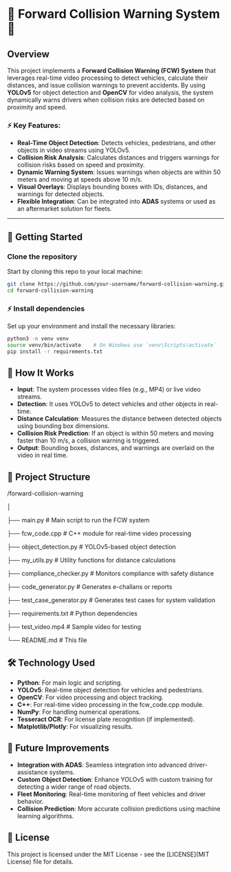 # 🚗 Forward Collision Warning System 🚗

## Overview

This project implements a **Forward Collision Warning (FCW) System** that leverages real-time video processing to detect vehicles, calculate their distances, and issue collision warnings to prevent accidents. By using **YOLOv5** for object detection and **OpenCV** for video analysis, the system dynamically warns drivers when collision risks are detected based on proximity and speed.

### ⚡ **Key Features:**
- **Real-Time Object Detection**: Detects vehicles, pedestrians, and other objects in video streams using YOLOv5.
- **Collision Risk Analysis**: Calculates distances and triggers warnings for collision risks based on speed and proximity.
- **Dynamic Warning System**: Issues warnings when objects are within 50 meters and moving at speeds above 10 m/s.
- **Visual Overlays**: Displays bounding boxes with IDs, distances, and warnings for detected objects.
- **Flexible Integration**: Can be integrated into **ADAS** systems or used as an aftermarket solution for fleets.

---

## 🚀 **Getting Started**

### **Clone the repository**

Start by cloning this repo to your local machine:
```bash
git clone https://github.com/your-username/forward-collision-warning.git
cd forward-collision-warning
```

### ⚡ **Install dependencies**

Set up your environment and install the necessary libraries:
```bash
python3 -m venv venv
source venv/bin/activate    # On Windows use `venv\Scripts\activate`
pip install -r requirements.txt
```

## 🎥 **How It Works**

- **Input**: The system processes video files (e.g., MP4) or live video streams.
- **Detection**: It uses YOLOv5 to detect vehicles and other objects in real-time.
- **Distance Calculation**: Measures the distance between detected objects using bounding box dimensions.
- **Collision Risk Prediction**: If an object is within 50 meters and moving faster than 10 m/s, a collision warning is triggered.
- **Output**: Bounding boxes, distances, and warnings are overlaid on the video in real time.

## 📁 **Project Structure**

/forward-collision-warning

│

├── main.py                       # Main script to run the FCW system

├── fcw_code.cpp                  # C++ module for real-time video processing

├── object_detection.py           # YOLOv5-based object detection

├── my_utils.py                   # Utility functions for distance calculations

├── compliance_checker.py         # Monitors compliance with safety distance

├── code_generator.py             # Generates e-challans or reports

├── test_case_generator.py        # Generates test cases for system validation

├── requirements.txt              # Python dependencies

├── test_video.mp4                # Sample video for testing

└── README.md                     # This file

## 🛠️ **Technology Used**

- **Python**: For main logic and scripting.
- **YOLOv5**: Real-time object detection for vehicles and pedestrians.
- **OpenCV**: For video processing and object tracking.
- **C++**: For real-time video processing in the fcw_code.cpp module.
- **NumPy**: For handling numerical operations.
- **Tesseract OCR**: For license plate recognition (if implemented).
- **Matplotlib/Plotly**: For visualizing results.

## 🚀 **Future Improvements**

- **Integration with ADAS**: Seamless integration into advanced driver-assistance systems.
- **Custom Object Detection**: Enhance YOLOv5 with custom training for detecting a wider range of road objects.
- **Fleet Monitoring**: Real-time monitoring of fleet vehicles and driver behavior.
- **Collision Prediction**: More accurate collision predictions using machine learning algorithms.

## 📜 **License**

This project is licensed under the MIT License - see the [LICENSE](MIT License) file for details.

